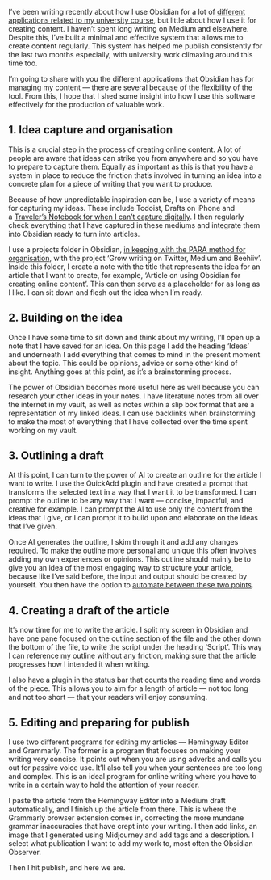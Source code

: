 I’ve been writing recently about how I use Obsidian for a lot of [different applications related to my university course](https://medium.com/obsidian-observer/using-obsidian-and-anki-to-learn-anything-8c31b25f12a0), but little about how I use it for creating content. I haven’t spent long writing on Medium and elsewhere. Despite this, I’ve built a minimal and effective system that allows me to create content regularly. This system has helped me publish consistently for the last two months especially, with university work climaxing around this time too.

I’m going to share with you the different applications that Obsidian has for managing my content — there are several because of the flexibility of the tool. From this, I hope that I shed some insight into how I use this software effectively for the production of valuable work.

## 1. Idea capture and organisation

This is a crucial step in the process of creating online content. A lot of people are aware that ideas can strike you from anywhere and so you have to prepare to capture them. Equally as important as this is that you have a system in place to reduce the friction that’s involved in turning an idea into a concrete plan for a piece of writing that you want to produce.

Because of how unpredictable inspiration can be, I use a variety of means for capturing my ideas. These include Todoist, Drafts on iPhone and a [Traveler’s Notebook for when I can’t capture digitally](https://medium.com/@fundamentalised/why-you-should-use-a-pen-and-paper-for-idea-capture-7f5aa36a0c76). I then regularly check everything that I have captured in these mediums and integrate them into Obsidian ready to turn into articles.

I use a projects folder in Obsidian, [in keeping with the PARA method for organisation](https://medium.com/obsidian-observer/fusing-the-two-most-powerful-note-taking-systems-in-obsidian-331d7c4fb2df), with the project ‘Grow writing on Twitter, Medium and Beehiiv’. Inside this folder, I create a note with the title that represents the idea for an article that I want to create, for example, ‘Article on using Obsidian for creating online content’. This can then serve as a placeholder for as long as I like. I can sit down and flesh out the idea when I’m ready.

## 2. Building on the idea

Once I have some time to sit down and think about my writing, I’ll open up a note that I have saved for an idea. On this page I add the heading ‘Ideas’ and underneath I add everything that comes to mind in the present moment about the topic. This could be opinions, advice or some other kind of insight. Anything goes at this point, as it’s a brainstorming process.

The power of Obsidian becomes more useful here as well because you can research your other ideas in your notes. I have literature notes from all over the internet in my vault, as well as notes within a slip box format that are a representation of my linked ideas. I can use backlinks when brainstorming to make the most of everything that I have collected over the time spent working on my vault.

## 3. Outlining a draft

At this point, I can turn to the power of AI to create an outline for the article I want to write. I use the QuickAdd plugin and have created a prompt that transforms the selected text in a way that I want it to be transformed. I can prompt the outline to be any way that I want — concise, impactful, and creative for example. I can prompt the AI to use only the content from the ideas that I give, or I can prompt it to build upon and elaborate on the ideas that I’ve given.

Once AI generates the outline, I skim through it and add any changes required. To make the outline more personal and unique this often involves adding my own experiences or opinions. This outline should mainly be to give you an idea of the most engaging way to structure your article, because like I’ve said before, the input and output should be created by yourself. You then have the option to [automate between these two points](https://medium.com/obsidian-observer/2-things-you-must-balance-for-efficiency-in-using-obsidian-8e0cb09d07fd).

## 4. Creating a draft of the article

It’s now time for me to write the article. I split my screen in Obsidian and have one pane focused on the outline section of the file and the other down the bottom of the file, to write the script under the heading ‘Script’. This way I can reference my outline without any friction, making sure that the article progresses how I intended it when writing.

I also have a plugin in the status bar that counts the reading time and words of the piece. This allows you to aim for a length of article — not too long and not too short — that your readers will enjoy consuming.

## 5. Editing and preparing for publish

I use two different programs for editing my articles — Hemingway Editor and Grammarly. The former is a program that focuses on making your writing very concise. It points out when you are using adverbs and calls you out for passive voice use. It’ll also tell you when your sentences are too long and complex. This is an ideal program for online writing where you have to write in a certain way to hold the attention of your reader.

I paste the article from the Hemingway Editor into a Medium draft automatically, and I finish up the article from there. This is where the Grammarly browser extension comes in, correcting the more mundane grammar inaccuracies that have crept into your writing. I then add links, an image that I generated using Midjourney and add tags and a description. I select what publication I want to add my work to, most often the Obsidian Observer.

Then I hit publish, and here we are.
